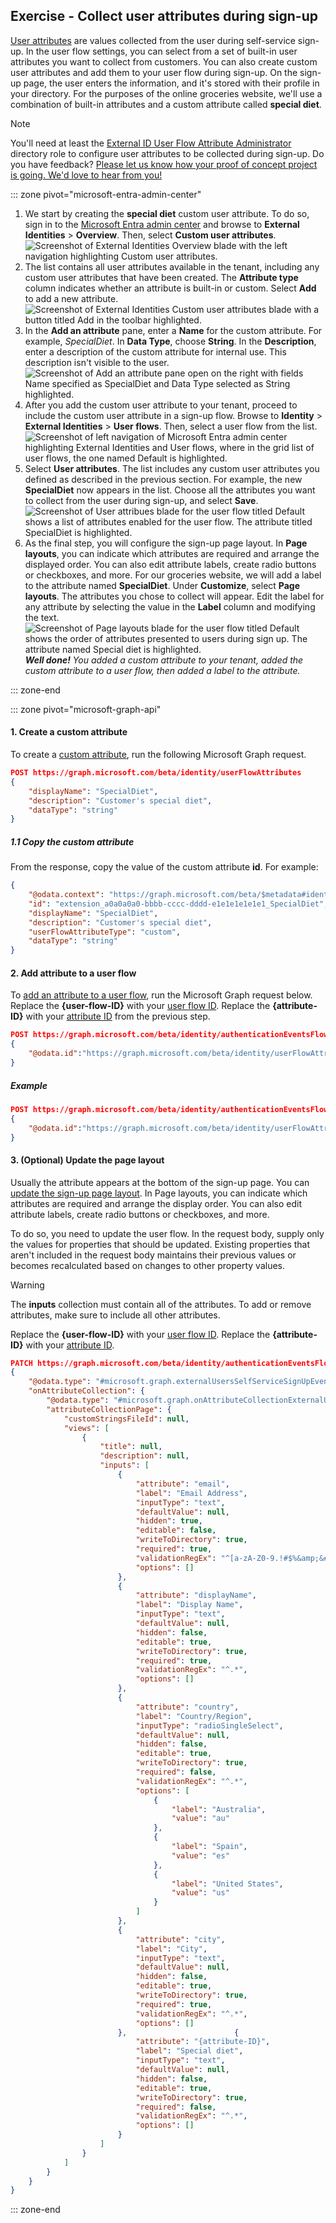 ## Exercise - Collect user attributes during sign-up

[User attributes](/entra/external-id/customers/how-to-define-custom-attributes) are values collected from the user during self-service sign-up. In the user flow settings, you can select from a set of built-in user attributes you want to collect from customers. You can also create custom user attributes and add them to your user flow during sign-up. On the sign-up page, the user enters the information, and it's stored with their profile in your directory. For the purposes of the online groceries website, we'll use a combination of built-in attributes and a custom attribute called **special diet**.

> [!NOTE]
> You'll need at least the [External ID User Flow Attribute Administrator](/entra/identity/role-based-access-control/permissions-reference#external-id-user-flow-attribute-administrator) directory role to configure user attributes to be collected during sign-up.
> Do you have feedback? [Please let us know how your proof of concept project is going. We'd love to hear from you!](https://forms.microsoft.com/r/Um1E3Sexnk)

::: zone pivot="microsoft-entra-admin-center"

1. We start by creating the **special diet** custom user attribute. To do so, sign in to the [Microsoft Entra admin center](https://entra.microsoft.com/) and browse to **External Identities** > **Overview**. Then, select **Custom user attributes**.
    ![Screenshot of External Identities Overview blade with the left navigation highlighting Custom user attributes.](../media/collect-user-attributes-during-sign-up/1.png)
1. The list contains all user attributes available in the tenant, including any custom user attributes that have been created. The **Attribute type** column indicates whether an attribute is built-in or custom. Select **Add** to add a new attribute.
    ![Screenshot of External Identities Custom user attributes blade with a button titled Add in the toolbar highlighted.](../media/collect-user-attributes-during-sign-up/2.png)
1. In the **Add an attribute** pane, enter a **Name** for the custom attribute. For example, *SpecialDiet*. In **Data Type**, choose **String**. In the **Description**, enter a description of the custom attribute for internal use. This description isn't visible to the user.
    ![Screenshot of Add an attribute pane open on the right with fields Name specified as SpecialDiet and Data Type selected as String highlighted.](../media/collect-user-attributes-during-sign-up/3.png)
1. After you add the custom user attribute to your tenant, proceed to include the custom user attribute in a sign-up flow. Browse to **Identity** > **External Identities** > **User flows**. Then, select a user flow from the list.
    ![Screenshot of left navigation of Microsoft Entra admin center highlighting External Identities and User flows, where in the grid list of user flows, the one named Default is highlighted.](../media/collect-user-attributes-during-sign-up/4.png)
1. Select **User attributes**. The list includes any custom user attributes you defined as described in the previous section. For example, the new **SpecialDiet** now appears in the list. Choose all the attributes you want to collect from the user during sign-up, and select **Save**.
    ![Screenshot of User attribues blade for the user flow titled Default shows a list of attributes enabled for the user flow. The attribute titled SpecialDiet is highlighted.](../media/collect-user-attributes-during-sign-up/5.png)
1. As the final step, you will configure the sign-up page layout. In **Page layouts**, you can indicate which attributes are required and arrange the displayed order. You can also edit attribute labels, create radio buttons or checkboxes, and more. For our groceries website, we will add a label to the attribute named **SpecialDiet**. Under **Customize**, select **Page layouts**. The attributes you chose to collect will appear. Edit the label for any attribute by selecting the value in the **Label** column and modifying the text.
    ![Screenshot of Page layouts blade for the user flow titled Default shows the order of attributes presented to users during sign up. The attribute named Special diet is highlighted.](../media/collect-user-attributes-during-sign-up/6.png)
    ***Well done!** You added a custom attribute to your tenant, added the custom attribute to a user flow, then added a label to the attribute.*

::: zone-end

::: zone pivot="microsoft-graph-api"

#### 1. Create a custom attribute

To create a [custom attribute](/graph/api/identityuserflowattribute-post?view=graph-rest-beta&tabs=http), run the following Microsoft Graph request.

```json
POST https://graph.microsoft.com/beta/identity/userFlowAttributes
{
    "displayName": "SpecialDiet",
    "description": "Customer's special diet",
    "dataType": "string"
}
```

##### 1.1 Copy the custom attribute

From the response, copy the value of the custom attribute **id**. For example:

```json
{
    "@odata.context": "https://graph.microsoft.com/beta/$metadata#identity/userFlowAttributes/$entity",
    "id": "extension_a0a0a0a0-bbbb-cccc-dddd-e1e1e1e1e1e1_SpecialDiet",
    "displayName": "SpecialDiet",
    "description": "Customer's special diet",
    "userFlowAttributeType": "custom",
    "dataType": "string"
}   
```

#### 2. Add attribute to a user flow

To [add an attribute to a user flow](/graph/api/onattributecollectionexternalusersselfservicesignup-post-attributes?view=graph-rest-beta&tabs=http), run the Microsoft Graph request below. Replace the **{user-flow-ID}** with your [user flow ID](/graph/api/identitycontainer-list-authenticationeventsflows?view=graph-rest-beta&tabs=http). Replace the **{attribute-ID}** with your [attribute ID](/graph/api/identityuserflowattribute-list?view=graph-rest-beta&tabs=http) from the previous step.

```json
POST https://graph.microsoft.com/beta/identity/authenticationEventsFlows/{user-flow-ID}/microsoft.graph.externalUsersSelfServiceSignUpEventsFlow/onAttributeCollection/microsoft.graph.onAttributeCollectionExternalUsersSelfServiceSignUp/attributes/$ref
{
    "@odata.id":"https://graph.microsoft.com/beta/identity/userFlowAttributes/{attribute-ID}"
}
```

##### Example

```json
POST https://graph.microsoft.com/beta/identity/authenticationEventsFlows/{user-flow-ID}/microsoft.graph.externalUsersSelfServiceSignUpEventsFlow/onAttributeCollection/microsoft.graph.onAttributeCollectionExternalUsersSelfServiceSignUp/attributes/$ref
{
    "@odata.id":"https://graph.microsoft.com/beta/identity/userFlowAttributes/{attribute-ID}"
}
```

#### 3. (Optional) Update the page layout
Usually the attribute appears at the bottom of the sign-up page. You can [update the sign-up page layout](/graph/api/authenticationeventsflow-update?view=graph-rest-beta&tabs=http). In Page layouts, you can indicate which attributes are required and arrange the display order. You can also edit attribute labels, create radio buttons or checkboxes, and more.

To do so, you need to update the user flow. In the request body, supply only the values for properties that should be updated. Existing properties that aren't included in the request body maintains their previous values or becomes recalculated based on changes to other property values.

> [!WARNING]
> The **inputs** collection must contain all of the attributes. To add or remove attributes, make sure to include all other attributes.

Replace the **{user-flow-ID}** with your [user flow ID](/graph/api/identitycontainer-list-authenticationeventsflows?view=graph-rest-beta&tabs=http). Replace the **{attribute-ID}** with your [attribute ID](/graph/api/identityuserflowattribute-list?view=graph-rest-beta&tabs=http).

```json
PATCH https://graph.microsoft.com/beta/identity/authenticationEventsFlows/{user-flow-ID}
{
    "@odata.type": "#microsoft.graph.externalUsersSelfServiceSignUpEventsFlow",
    "onAttributeCollection": {
        "@odata.type": "#microsoft.graph.onAttributeCollectionExternalUsersSelfServiceSignUp",
        "attributeCollectionPage": {
            "customStringsFileId": null,
            "views": [
                {
                    "title": null,
                    "description": null,
                    "inputs": [
                        {
                            "attribute": "email",
                            "label": "Email Address",
                            "inputType": "text",
                            "defaultValue": null,
                            "hidden": true,
                            "editable": false,
                            "writeToDirectory": true,
                            "required": true,
                            "validationRegEx": "^[a-zA-Z0-9.!#$%&amp;&#8217;'*+/=?^_`{|}~-]+@[a-zA-Z0-9-]+(?:\\.[a-zA-Z0-9-]+)*$",
                            "options": []
                        },
                        {
                            "attribute": "displayName",
                            "label": "Display Name",
                            "inputType": "text",
                            "defaultValue": null,
                            "hidden": false,
                            "editable": true,
                            "writeToDirectory": true,
                            "required": true,
                            "validationRegEx": "^.*",
                            "options": []
                        },
                        {
                            "attribute": "country",
                            "label": "Country/Region",
                            "inputType": "radioSingleSelect",
                            "defaultValue": null,
                            "hidden": false,
                            "editable": true,
                            "writeToDirectory": true,
                            "required": false,
                            "validationRegEx": "^.*",
                            "options": [
                                {
                                    "label": "Australia",
                                    "value": "au"
                                },
                                {
                                    "label": "Spain",
                                    "value": "es"
                                },
                                {
                                    "label": "United States",
                                    "value": "us"
                                }
                            ]
                        },
                        {
                            "attribute": "city",
                            "label": "City",
                            "inputType": "text",
                            "defaultValue": null,
                            "hidden": false,
                            "editable": true,
                            "writeToDirectory": true,
                            "required": true,
                            "validationRegEx": "^.*",
                            "options": []
                        },                        {
                            "attribute": "{attribute-ID}",
                            "label": "Special diet",
                            "inputType": "text",
                            "defaultValue": null,
                            "hidden": false,
                            "editable": true,
                            "writeToDirectory": true,
                            "required": false,
                            "validationRegEx": "^.*",
                            "options": []
                        }
                    ]
                }
            ]
        }
    }
}
```

::: zone-end
